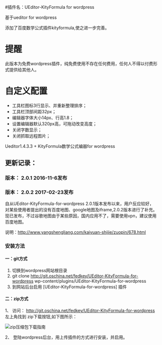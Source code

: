 #插件名：UEditor-KityFormula for wordpress

基于ueditor for wordpress

添加了百度数学公式插件kityformula,使之进一步完善。

# 提醒
此版本为免费wordpress插件，纯免费使用不存在任何费用，任何人不得以付费形式提供给其他人。

# 自定义配置
+ 工具栏图标3行显示、并重新整理排序；
+ 工具栏顶部间距32px；
+ 编辑器字体大小14px、行高1.8；
+ 设置编辑器默认320px高，可拖动改变高度；
+ 关闭字数显示；
+ 关闭抓取远程图片；

Ueditor1.4.3.3 + KityFormula数学公式编器for wordpress


## 更新记录：

### 版本： 2.0.1        2016-11-6发布

### 版本： 2.0.2	   2017-02-23发布
自从UEditor-KityFormula-for-wordpress 2.0.1版本发布以来，用户反应较好，对某些使用者提出的没有百度地图、google地图及iframe,2.0.2版本进行了补充。现已发布，不过谷歌地图由于某些原因，国内应用不了，需要使用vpn，建议使用百度地图。

说明：http://www.yangshengliang.com/kaiyuan-shijie/zuopin/678.html

### 安装方法
#### 一：git方式

1. 切换到wordpress网站根目录
2. git clone http://git.oschina.net/fedkey/UEditor-KityFormula-for-wordpress wp-content/plugins/UEditor-KityFormula-for-wordpress
3. 到网站后台启用 [UEditor-KityFormula-for-wordpress] 插件

#### 二：zip方式
1、 访问： http://git.oschina.net/fedkey/UEditor-KityFormula-for-wordpress 左上角找到 zip下载按钮,如下图所示：

![zip压缩包下载指南](http://git.oschina.net/uploads/images/2017/0223/105152_be575a94_322734.png "在这里输入图片标题")


2、 登陆wordpress后台，用上传插件的方式进行安装，并启用。
